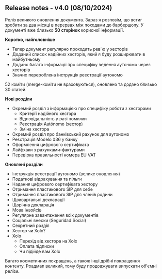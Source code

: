 ## Release notes - v4.0 (08/10/2024)

Реліз великого оновлення документа. Зараз я розповім, що встиг зробити за два місяці в перервах між походами до
барбершопу. У документі вже близько **50 сторінок** корисної інформації.

**Коротко, найголовніше**

- Тепер документ регулярно проходить рев'ю у хесторів
- Доданий список надійних хесторів, який я буду розширювати в майбутньому
- Додано багато інформації про специфіку ведення аутономо через хесторів
- Значно перероблена інструкція реєстрації аутономо

52 коміти (merge-коміти не враховуються), оновлено та додано близько 30 статей.

**Нові розділи**

- Окремий розділ з інформацією про специфіку роботи з хесторами
    - Критерії надійного хестора
    - Відповідальність у разі помилки
    - Реєстрація Autónomo (хестор)
    - Зміна хестора
- Окремий розділ про банківський рахунок для аутономо
- Реєстрація Modelo 036 у банку
- Оформлення цифрового сертифіката
- Лайфхаки з рахунками-фактурами
- Перевірка правильності номера EU VAT

**Оновлені розділи**

- Інструкція реєстрації аутономо (велике оновлення)
- Податкові відрахування та пільги
- Надання цифрового сертифіката хестору
- Отримання пластикового SIP для себе
- Отримання пластикового SIP для членів родини
- Щоквартальні декларації
- Щорічна декларація
- Мова інвойсів
- Регулярне завантаження всіх документів
- Соціальні внески (Seguridad Social)
- Секретний розділ
- Хестор чи Xolo?
- Xolo
    - Перехід від хестора на Xolo
    - Оплата підписки
    - Чи підійде вам Xolo

Багато косметичних покращень, а також інші дрібні покращення контенту. Роадмап великий, тому буду продовжувати випускати
об'ємні релізи.
